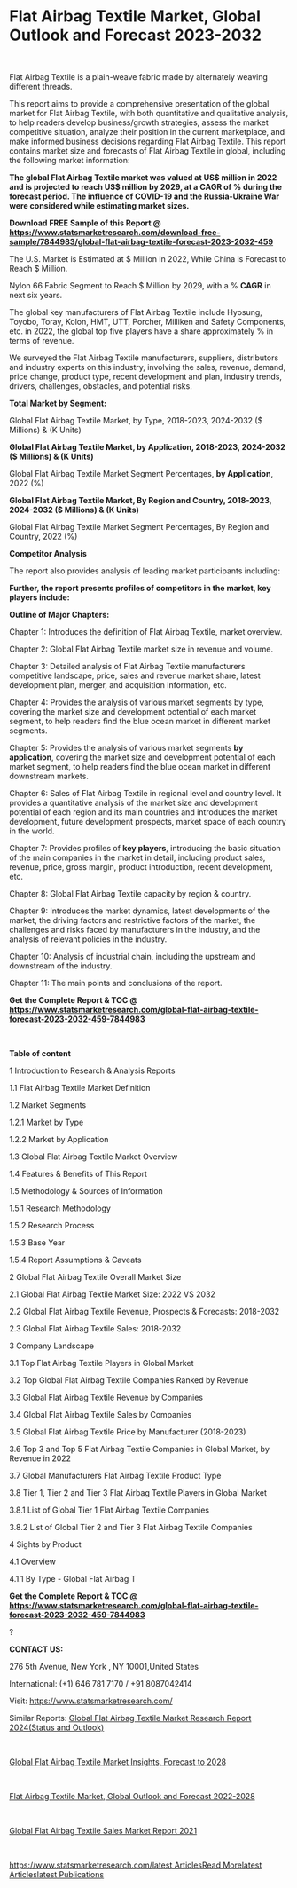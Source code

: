 <h1>Flat Airbag Textile Market, Global Outlook and Forecast 2023-2032</h1><br/><p>Flat Airbag Textile is a plain-weave fabric made by alternately weaving different threads.</p>
 
 
 
 <p>This report aims to provide a comprehensive presentation of the global market for Flat Airbag Textile, with both quantitative and qualitative analysis, to help readers develop business/growth strategies, assess the market competitive situation, analyze their position in the current marketplace, and make informed business decisions regarding Flat Airbag Textile. This report contains market size and forecasts of Flat Airbag Textile in global, including the following market information:</p>
 
 
 
 <p><strong>The global Flat Airbag Textile market was valued at US$ million in 2022 and is projected to reach US$ million by 2029, at a <strong>CAGR</strong> of % during the forecast period. The influence of COVID-19 and the Russia-Ukraine War were considered while estimating market sizes.</strong></p>
 
 
 
 <p><strong>Download FREE Sample of this Report @ <a href="https://www.statsmarketresearch.com/download-free-sample/7844983/global-flat-airbag-textile-forecast-2023-2032-459">https://www.statsmarketresearch.com/download-free-sample/7844983/global-flat-airbag-textile-forecast-2023-2032-459</a></strong></p>
 
 
 
 <p>The U.S. Market is Estimated at $ Million in 2022, While China is Forecast to Reach $ Million.</p>
 
 
 
 <p>Nylon 66 Fabric Segment to Reach $ Million by 2029, with a % <strong>CAGR</strong> in next six years.</p>
 
 
 
 <p>The global key manufacturers of Flat Airbag Textile include Hyosung, Toyobo, Toray, Kolon, HMT, UTT, Porcher, Milliken and Safety Components, etc. in 2022, the global top five players have a share approximately % in terms of revenue.</p>
 
 
 
 <p>We surveyed the Flat Airbag Textile manufacturers, suppliers, distributors and industry experts on this industry, involving the sales, revenue, demand, price change, product type, recent development and plan, industry trends, drivers, challenges, obstacles, and potential risks.</p>
 
 
 
 <p><strong>Total Market by Segment:</strong></p>
 
 
 
 <p>Global Flat Airbag Textile Market, by Type, 2018-2023, 2024-2032 ($ Millions) & (K Units)</p>
 
 
 
 <p><strong>Global Flat Airbag Textile Market, <strong>by Application</strong>, 2018-2023, 2024-2032 ($ Millions) & (K Units)</strong></p>
 
 
 
 <p>Global Flat Airbag Textile Market Segment Percentages, <strong>by Application</strong>, 2022 (%)</p>
 
 
 
 <p><strong>Global Flat Airbag Textile Market, By Region and Country, 2018-2023, 2024-2032 ($ Millions) & (K Units)</strong></p>
 
 
 
 <p>Global Flat Airbag Textile Market Segment Percentages, By Region and Country, 2022 (%)</p>
 
 
 
 <p><strong>Competitor Analysis</strong></p>
 
 
 
 <p>The report also provides analysis of leading market participants including:</p>
 
 
 
 <p><strong>Further, the report presents profiles of competitors in the market, <strong>key players</strong> include:</strong></p>
 
 
 
 <p><strong>Outline of Major Chapters:</strong></p>
 
 
 
 <p>Chapter 1: Introduces the definition of Flat Airbag Textile, market overview.</p>
 
 
 
 <p>Chapter 2: Global Flat Airbag Textile market size in revenue and volume.</p>
 
 
 
 <p>Chapter 3: Detailed analysis of Flat Airbag Textile manufacturers competitive landscape, price, sales and revenue market share, latest development plan, merger, and acquisition information, etc.</p>
 
 
 
 <p>Chapter 4: Provides the analysis of various market segments by type, covering the market size and development potential of each market segment, to help readers find the blue ocean market in different market segments.</p>
 
 
 
 <p>Chapter 5: Provides the analysis of various market segments <strong>by application</strong>, covering the market size and development potential of each market segment, to help readers find the blue ocean market in different downstream markets.</p>
 
 
 
 <p>Chapter 6: Sales of Flat Airbag Textile in regional level and country level. It provides a quantitative analysis of the market size and development potential of each region and its main countries and introduces the market development, future development prospects, market space of each country in the world.</p>
 
 
 
 <p>Chapter 7: Provides profiles of <strong>key players</strong>, introducing the basic situation of the main companies in the market in detail, including product sales, revenue, price, gross margin, product introduction, recent development, etc.</p>
 
 
 
 <p>Chapter 8: Global Flat Airbag Textile capacity by region & country.</p>
 
 
 
 <p>Chapter 9: Introduces the market dynamics, latest developments of the market, the driving factors and restrictive factors of the market, the challenges and risks faced by manufacturers in the industry, and the analysis of relevant policies in the industry.</p>
 
 
 
 <p>Chapter 10: Analysis of industrial chain, including the upstream and downstream of the industry.</p>
 
 
 
 <p>Chapter 11: The main points and conclusions of the report.</p>
 
 
 
 <div><b>Get the Complete Report & TOC @ <a href="https://www.statsmarketresearch.com/global-flat-airbag-textile-forecast-2023-2032-459-7844983">https://www.statsmarketresearch.com/global-flat-airbag-textile-forecast-2023-2032-459-7844983</a></b></div>
 
 
 
 <p><br />
 
 <b>Table of content</b></p>
 
 
 
 <p>1 Introduction to Research & Analysis Reports<br />
 
 1.1 Flat Airbag Textile Market Definition<br />
 
 1.2 Market Segments<br />
 
 1.2.1 Market by Type<br />
 
 1.2.2 Market by Application<br />
 
 1.3 Global Flat Airbag Textile Market Overview<br />
 
 1.4 Features & Benefits of This Report<br />
 
 1.5 Methodology & Sources of Information<br />
 
 1.5.1 Research Methodology<br />
 
 1.5.2 Research Process<br />
 
 1.5.3 Base Year<br />
 
 1.5.4 Report Assumptions & Caveats<br />
 
 2 Global Flat Airbag Textile Overall Market Size<br />
 
 2.1 Global Flat Airbag Textile Market Size: 2022 VS 2032<br />
 
 2.2 Global Flat Airbag Textile Revenue, Prospects & Forecasts: 2018-2032<br />
 
 2.3 Global Flat Airbag Textile Sales: 2018-2032<br />
 
 3 Company Landscape<br />
 
 3.1 Top Flat Airbag Textile Players in Global Market<br />
 
 3.2 Top Global Flat Airbag Textile Companies Ranked by Revenue<br />
 
 3.3 Global Flat Airbag Textile Revenue by Companies<br />
 
 3.4 Global Flat Airbag Textile Sales by Companies<br />
 
 3.5 Global Flat Airbag Textile Price by Manufacturer (2018-2023)<br />
 
 3.6 Top 3 and Top 5 Flat Airbag Textile Companies in Global Market, by Revenue in 2022<br />
 
 3.7 Global Manufacturers Flat Airbag Textile Product Type<br />
 
 3.8 Tier 1, Tier 2 and Tier 3 Flat Airbag Textile Players in Global Market<br />
 
 3.8.1 List of Global Tier 1 Flat Airbag Textile Companies<br />
 
 3.8.2 List of Global Tier 2 and Tier 3 Flat Airbag Textile Companies<br />
 
 4 Sights by Product<br />
 
 4.1 Overview<br />
 
 4.1.1 By Type - Global Flat Airbag T</p>
 
 
 
 <div><b>Get the Complete Report & TOC @ <a href="https://www.statsmarketresearch.com/global-flat-airbag-textile-forecast-2023-2032-459-7844983">https://www.statsmarketresearch.com/global-flat-airbag-textile-forecast-2023-2032-459-7844983</a></b></div>
 
 
 
 <p>? </p>
 
 
 
 <p><b>CONTACT US:</b><br />
 
 276 5th Avenue, New York , NY 10001,United States<br />
 
 International: (+1) 646 781 7170 / +91 8087042414<br />
 
 Visit: <a href="https://www.statsmarketresearch.com/">https://www.statsmarketresearch.com/</a><br />
 
 Similar Reports: <a href="https://www.statsmarketresearch.com/global-flat-airbag-textile-forecast-2023-2032-459-7844983">Global Flat Airbag Textile Market Research Report 2024(Status and Outlook)</a><br />
 
 <br />
 
 <a href="https://www.statsmarketresearch.com/global-flat-airbag-textile-forecast-2023-2032-459-7844983">Global Flat Airbag Textile Market Insights, Forecast to 2028</a><br />
 
 <br />
 
 <a href="https://www.statsmarketresearch.com/global-flat-airbag-textile-forecast-2023-2032-459-7844983">Flat Airbag Textile Market, Global Outlook and Forecast 2022-2028</a><br />
 
 <br />
 
 <a href="https://www.statsmarketresearch.com/global-flat-airbag-textile-forecast-2023-2032-459-7844983">Global Flat Airbag Textile Sales Market Report 2021</a><br />
 
 <br />
 
 <a href="https://gyeongbokgung.com">https://www.statsmarketresearch.com/</a><a href="https://hallyeomaritime.com">latest Articles</a><a href="https://jingwansa.com">Read More</a><a href="https://nguoiviet.jp/">latest Articles</a><a href="https://www.intelmarketresearch.com/">latest Publications</a></p>